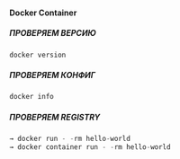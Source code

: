 #### Docker Сontainer
##### ПРОВЕРЯЕМ ВЕРСИЮ
```python
docker version
```
##### ПРОВЕРЯЕМ КОНФИГ
```python
docker info
```
##### ПРОВЕРЯЕМ REGISTRY
```python
→ docker run - -rm hello-world
→ docker container run - -rm hello-world
```
